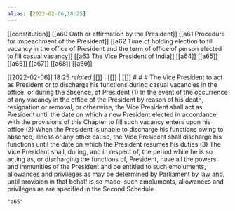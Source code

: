 ```yaml
---
alias: [2022-02-06,18:25]
---
```

[[constitution]] [[a60 Oath or affirmation by the President]] [[a61 Procedure for impeachment of the President]] [[a62 Time of holding election to fill vacancy in the office of President and the term of office of person elected to fill casual vacancy]] [[a63 The Vice President of India]] [[a64]] [[a65]] [[a66]] [[a67]] [[a68]] [[a69]]

[[2022-02-06]] 18:25 _related_ [[]] | [[]] | [[]] # # #
 The Vice President to act as President or to discharge his functions during casual vacancies in the office, or during the absence, of President
(1) In the event of the occurrence of any vacancy in the office of the President by reason of his death, resignation or removal, or otherwise, the Vice President shall act as President until the date on which a new President elected in accordance with the provisions of this Chapter to fill such vacancy enters upon his office
(2) When the President is unable to discharge his functions owing to absence, illness or any other cause, the Vice President shall discharge his functions until the date on which the President resumes his duties
(3) The Vice President shall, during, and in respect of, the period while he is so acting as, or discharging the functions of, President, have all the powers and immunities of the President and be entitled to such emoluments, allowances and privileges as may be determined by Parliament by law and, until provision in that behalf is so made, such emoluments, allowances and privileges as are specified in the Second Schedule
```query
"a65"
```